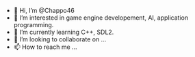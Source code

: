 - 👋 Hi, I’m @Chappo46
- 👀 I’m interested in game engine developement, AI, application programming.
- 🌱 I’m currently learning C++, SDL2.
- 💞️ I’m looking to collaborate on ...
- 📫 How to reach me ...

<!---
Chappo46/Chappo46 is a ✨ special ✨ repository because its `README.md` (this file) appears on your GitHub profile.
You can click the Preview link to take a look at your changes.
--->
